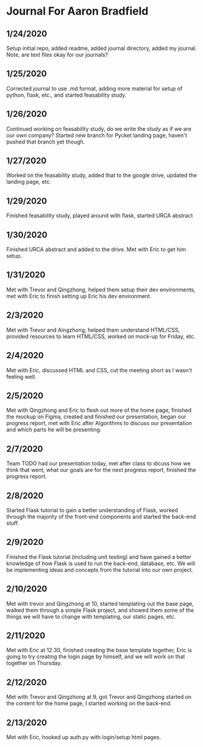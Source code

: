# Journal For Aaron Bradfield
## 1/24/2020
Setup initial repo, added readme, added journal directory, added my journal.
Note, are text files okay for our journals? 

## 1/25/2020
Corrected journal to use .md format, adding more material for setup of python, flask, etc., and started feasability study.

## 1/26/2020
Continued working on feasability study, do we write the study as if we are our own company? Started new branch for Pycket landing page, haven't pushed that branch yet though.

## 1/27/2020
Worked on the feasability study, added that to the google drive, updated the landing page, etc. 

## 1/29/2020
Finished feasability study, played around with flask, started URCA abstract

## 1/30/2020
Finished URCA abstract and added to the drive. Met with Eric to get him setup.

## 1/31/2020
Met with Trevor and Qingzhong, helped them setup their dev environments, met with Eric to finish setting up Eric his dev environment. 

## 2/3/2020
Met with Trevor and Aingzhong, helped them understand HTML/CSS, provided resources to learn HTML/CSS, worked on mock-up for Friday, etc.

## 2/4/2020
Met with Eric, discussed HTML and CSS, cut the meeting short as I wasn't feeling well.

## 2/5/2020
Met with Qingzhong and Eric to flesh out more of the home page, finished the mockup on Figma, created and finished our presentation, began our progress report, met with Eric after Algorithms to discuss our presentation and which parts he will be presenting. 

## 2/7/2020
Team TODO had our presentation today, met after class to dicuss how we think that went, what our goals are for the next progress report, finished the progress report.

## 2/8/2020
Started Flask tutorial to gain a better understanding of Flask, worked through the majority of the front-end components and started the back-end stuff.

## 2/9/2020
Finished the Flask tutorial (including unit testing) and have gained a better knowledge of how Flask is used to run the back-end, database, etc. We will be implementing ideas and concepts from the tutorial into our own project.

## 2/10/2020
Met with trevor and Qingzhong at 10, started templating out the base page, walked them through a simple Flask project, and showed them some of the things we will have to change with templating, our static pages, etc.

## 2/11/2020
Met with Eric at 12:30, finished creating the base template together, Eric is going to try creating the login page by himself, and we will work on that together on Thursday.

## 2/12/2020
Met with Trevor and Qingzhong at 9, got Trevor and Qingzhong started on the content for the home page, I started working on the back-end.

## 2/13/2020
Met with Eric, hooked up auth.py with login/setup html pages.